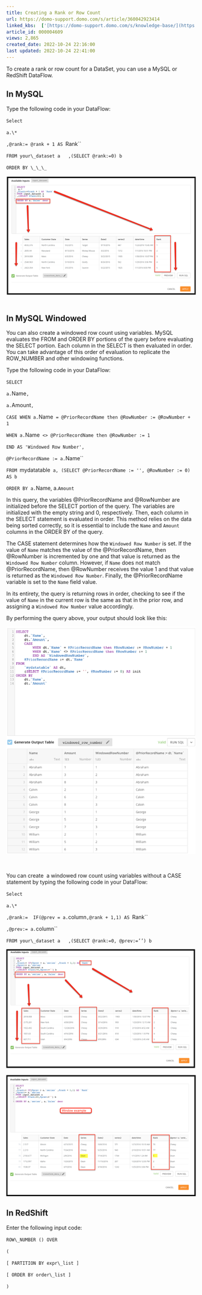 ```yaml
---
title: Creating a Rank or Row Count
url: https://domo-support.domo.com/s/article/360042923414
linked_kbs:  ['[https://domo-support.domo.com/s/knowledge-base/](https://domo-support.domo.com/s/knowledge-base/)', '[https://domo-support.domo.com/s/](https://domo-support.domo.com/s/)', '[https://domo-support.domo.com/s/topic/0TO5w000000ZamzGAC](https://domo-support.domo.com/s/topic/0TO5w000000ZamzGAC)', '[https://domo-support.domo.com/s/topic/0TO5w000000ZaoJGAS](https://domo-support.domo.com/s/topic/0TO5w000000ZaoJGAS)', '[https://domo-support.domo.com/s/article/360042923414](https://domo-support.domo.com/s/article/360042923414)', '[https://domo-support.domo.com/s/topic/0TO5w000000ZaoJGAS/transformation-tips-and-tricks](https://domo-support.domo.com/s/topic/0TO5w000000ZaoJGAS/transformation-tips-and-tricks)', '[https://domo-support.domo.com/s/article/360043429933](https://domo-support.domo.com/s/article/360043429933)', '[https://domo-support.domo.com/s/article/360043429953](https://domo-support.domo.com/s/article/360043429953)', '[https://domo-support.domo.com/s/article/360042925494](https://domo-support.domo.com/s/article/360042925494)', '[https://domo-support.domo.com/s/article/360043429913](https://domo-support.domo.com/s/article/360043429913)', '[https://domo-support.domo.com/s/article/4408174643607](https://domo-support.domo.com/s/article/4408174643607)', '[https://domo-support.domo.com/s/login/](https://domo-support.domo.com/s/login/)']
article_id: 000004609
views: 2,865
created_date: 2022-10-24 22:16:00
last updated: 2022-10-24 22:41:00
---
```




To create a rank or row count for a DataSet, you can use a MySQL or RedShift DataFlow.


In MySQL
--------


Type the following code in your DataFlow:


`Select`


`a.\*`


`,@rank:= @rank + 1 AS `Rank`` 


`FROM your\_dataset a  
,(SELECT @rank:=0) b`


`ORDER BY \_\_\_`  
   
![Rank1.png](Rank1.png)  
  


In MySQL Windowed
-----------------


You can also create a windowed row count using variables. MySQL evaluates the FROM and ORDER BY portions of the query before evaluating the SELECT portion. Each column in the SELECT is then evaluated in order. You can take advantage of this order of evaluation to replicate the ROW\_NUMBER and other windowing functions.


Type the following code in your DataFlow:


`SELECT`


`a.`Name`,`


`a.`Amount`,`


`CASE WHEN a.`Name` = @PriorRecordName then @RowNumber := @RowNumber + 1`


`WHEN a.`Name` <> @PriorRecordName then @RowNumber := 1`


`END AS 'Windowed Row Number',`


`@PriorRecordName := a.`Name``


`FROM `mydatatable` a, (SELECT @PriorRecordName := '', @RowNumber := 0) AS b`


`ORDER BY a.`Name, a.`Amount`


In this query, the variables @PriorRecordName and @RowNumber are initialized before the SELECT portion of the query. The variables are initialized with the empty string and 0, respectively. Then, each column in the SELECT statement is evaluated in order. This method relies on the data being sorted correctly, so it is essential to include the `Name` and `Amount` columns in the ORDER BY of the query. 


The CASE statement determines how the `Windowed Row Number` is set. If the value of `Name` matches the value of the @PriorRecordName, then @RowNumber is incremented by one and that value is returned as the `Windowed Row Number` column. However, if `Name` does not match @PriorRecordName, then @RowNumber receives the value 1 and that value is returned as the `Windowed Row Number`. Finally, the @PriorRecordName variable is set to the `Name` field value.


In its entirety, the query is returning rows in order, checking to see if the value of `Name` in the current row is the same as that in the prior row, and assigning a `Windowed Row Number` value accordingly. 


By performing the query above, your output should look like this:


![Windowed_Row_Count_Output.png](Windowed_Row_Count_Output.png)


 


You can create  a windowed row count using variables without a CASE statement by typing the following code in your DataFlow:


`Select`


`a.\*`


`,@rank:=  IF(@prev = a.`column`,@rank + 1,1) AS `Rank`` 


`,@prev:= a.`column``


`FROM your\_dataset a  
,(SELECT @rank:=0, @prev:=’’) b`  
   
![Rank2.png](Rank2.png)


![Rank3.png](Rank3.png)


In RedShift
-----------


Enter the following input code:


`ROW\_NUMBER () OVER`


`(`


`[ PARTITION BY expr\_list ]`


`[ ORDER BY order\_list ]`


`)`

